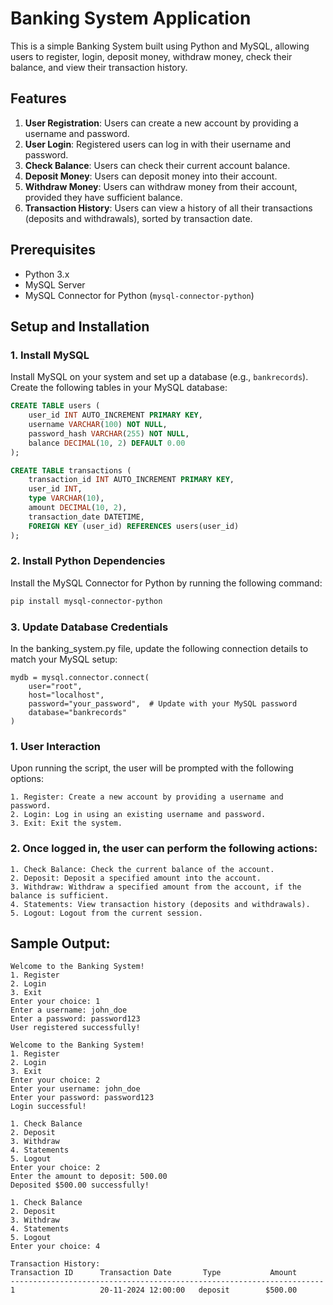 # Banking System Application
This is a simple Banking System built using Python and MySQL, allowing users to register, login, deposit money, withdraw money, check their balance, and view their transaction history.

## Features

1. **User Registration**: Users can create a new account by providing a username and password.
2. **User Login**: Registered users can log in with their username and password.
3. **Check Balance**: Users can check their current account balance.
4. **Deposit Money**: Users can deposit money into their account.
5. **Withdraw Money**: Users can withdraw money from their account, provided they have sufficient balance.
6. **Transaction History**: Users can view a history of all their transactions (deposits and withdrawals), sorted by transaction date.

## Prerequisites

- Python 3.x
- MySQL Server
- MySQL Connector for Python (`mysql-connector-python`)

## Setup and Installation

### 1. Install MySQL

Install MySQL on your system and set up a database (e.g., `bankrecords`). Create the following tables in your MySQL database:

```sql
CREATE TABLE users (
    user_id INT AUTO_INCREMENT PRIMARY KEY,
    username VARCHAR(100) NOT NULL,
    password_hash VARCHAR(255) NOT NULL,
    balance DECIMAL(10, 2) DEFAULT 0.00
);

CREATE TABLE transactions (
    transaction_id INT AUTO_INCREMENT PRIMARY KEY,
    user_id INT,
    type VARCHAR(10),
    amount DECIMAL(10, 2),
    transaction_date DATETIME,
    FOREIGN KEY (user_id) REFERENCES users(user_id)
);

```
### 2. Install Python Dependencies

Install the MySQL Connector for Python by running the following command:

``` bash
pip install mysql-connector-python
``` 
### 3. Update Database Credentials
In the banking_system.py file, update the following connection details to match your MySQL setup:
```
mydb = mysql.connector.connect(
    user="root",
    host="localhost",
    password="your_password",  # Update with your MySQL password
    database="bankrecords"
)
```
### 1. User Interaction
Upon running the script, the user will be prompted with the following options:
```
1. Register: Create a new account by providing a username and password.
2. Login: Log in using an existing username and password.
3. Exit: Exit the system.
```
### 2. Once logged in, the user can perform the following actions:
```
1. Check Balance: Check the current balance of the account.
2. Deposit: Deposit a specified amount into the account.
3. Withdraw: Withdraw a specified amount from the account, if the balance is sufficient.
4. Statements: View transaction history (deposits and withdrawals).
5. Logout: Logout from the current session.
```
## Sample Output:

```
Welcome to the Banking System!
1. Register
2. Login
3. Exit
Enter your choice: 1
Enter a username: john_doe
Enter a password: password123
User registered successfully!

Welcome to the Banking System!
1. Register
2. Login
3. Exit
Enter your choice: 2
Enter your username: john_doe
Enter your password: password123
Login successful!

1. Check Balance
2. Deposit
3. Withdraw
4. Statements
5. Logout
Enter your choice: 2
Enter the amount to deposit: 500.00
Deposited $500.00 successfully!

1. Check Balance
2. Deposit
3. Withdraw
4. Statements
5. Logout
Enter your choice: 4

Transaction History:
Transaction ID      Transaction Date       Type           Amount
----------------------------------------------------------------------
1                   20-11-2024 12:00:00   deposit        $500.00
